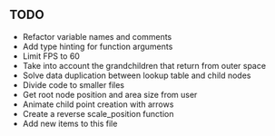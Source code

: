 ## TODO

- Refactor variable names and comments
- Add type hinting for function arguments
- Limit FPS to 60
- Take into account the grandchildren that return from outer space
- Solve data duplication between lookup table and child nodes
- Divide code to smaller files
- Get root node position and area size from user
- Animate child point creation with arrows
- Create a reverse scale_position function
- Add new items to this file
